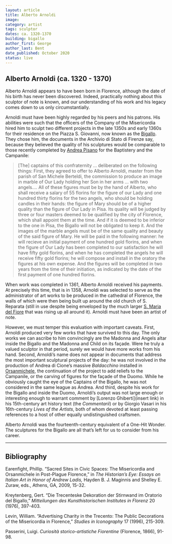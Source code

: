 ```yaml
---
layout: article
title: Alberto Arnoldi
image:
category: artist
tags: sculptor
dates: ca. 1320-1370
building: bigallo
author_first: George
author_last: Bent
date_published: October 2020
status: live 
---
```


## Alberto Arnoldi (ca. 1320 - 1370)

Alberto Arnoldi appears to have been born in Florence, although the date of his birth has never been discovered. Indeed, practically nothing about this sculptor of note is known, and our understanding of his work and his legacy comes down to us only circumstantially.

<!-- more -->

Arnoldi must have been highly regarded by his peers and his patrons. His abilities were such that the officers of the Company of the Misericordia hired him to sculpt two different projects in the late 1350s and early 1360s for their residence on the Piazza S. Giovanni, now known as the [Bigallo](https://florenceasitwas.wlu.edu/architecture/bigallo.html). They chose him, the documents in the Archivio di Stato di Firenze say, because they believed the quality of his sculptures would be comparable to those recently completed by [Andrea Pisano](https://florenceasitwas.wlu.edu/people/andrea-pisano.html) for the Baptistery and the Campanile:

> [The] captains of this confraternity … deliberated on the following things: First, they agreed to offer to Alberto Arnoldi, master from the parish of San Michele Berteldi, the commission to produce an image in marble of Our Lady holding her Son in her arms … with two angels…. All of these figures must be by the hand of Alberto, who shall receive a salary of 55 florins for the figure of our Lady and one hundred thirty florins for the two angels, who should be holding candles in their hands: the figure of Mary should be of a higher quality than the figure of Our Lady in Pisa. Its quality will be judged by three or four masters deemed to be qualified by the city of Florence, which shall appoint them at the time. And if it is deemed to be inferior to the one in Pisa, the Bigallo will not be obligated to keep it. And the images of the marble angels must be of the same quality and beauty of the said figure of Mary. He will be paid in the following manner: he will recieve an initial payment of one hundred gold florins, and when the figure of Our Lady has been completed to our satisfaction he will have fifty gold florins, and when he has completed the angels he will receive fifty gold florins; he will compose and install in the oratory the figures at his own expense. And the figures will be completed in two years from the time of their initiation, as indicated by the date of the first payment of one hundred florins.

When work was completed in 1361, Alberto Arnoldi received his payments. At precisely this time, that is in 1358, Arnoldi was selected to serve as the administrator of art works to be produced in the cathedral of Florence, the walls of which were then being built up around the old church of S. Reparata (still in use despite being enveloped by the much larger [S. Maria del Fiore](https://florenceasitwas.wlu.edu/architecture/santa-maria-del-fiore.html) that was rising up all around it). Arnoldi must have been an artist of note.

However, we must temper this evaluation with important caveats. First, Arnoldi produced very few works that have survived to this day. The only works we can ascribe to him convincingly are the Madonna and Angels altar inside the Bigallo and the Madonna and Child on its façade. Were he truly a valued sculptor in that period, surely we would have more works from his hand. Second, Arnoldi’s name does not appear in documents that address the most important sculptural projects of the day: he was not involved in the production of Andrea di Cione’s massive *Baldacchino* installed in [Orsanmichele](https://florenceasitwas.wlu.edu/architecture/orsanmichele.html), the continuation of the project to add reliefs to the Campanile, or the carving of figures for the façade of the Duomo. While he obviously caught the eye of the Captains of the Bigallo, he was not considered in the same league as Andrea. And third, despite his work for the Bigallo and inside the Duomo, Arnoldi’s output was not large enough or interesting enough to warrant comment by [Lorenzo Ghiberti](insert link) in his 15th-century art history text (the *Commentarii*) or by Giorgio Vasari in his 16th-century *Lives of the Artists*, both of whom devoted at least passing references to a host of other equally undistinguished craftsmen.

Alberto Arnoldi was the fourteenth-century equivalent of a One-Hit Wonder. The sculptures for the Bigallo are all that’s left for us to consider from his career.

---
## Bibliography

Earenfight, Phillip. “Sacred Sites in Civic Spaces:  The Misericordia and Orsanmichele in Post-Plague Florence,” in *The Historian’s Eye:  Essays on Italian Art in Honor of Andrew Ladis,* Hayden B. J. Maginnis and Shelley E. Zuraw, eds., Athens, GA, 2009, 15-32.

Kreytenberg, Gert. “Die Trecenteske Dekoration der Stirnwand im Oratorio del Bigallo,” *Mitteilungen des Kunsthistorischen Institutes in Florenz* 20 (1976), 397-403.

Levin, William.  “Advertising Charity in the Trecento:  The Public Decorations of the Misericordia in Florence,” *Studies in Iconography* 17 (1996), 215-309.

Passerini, Luigi. *Curiosità storico-artistiche Fiorentine* (Florence, 1866), 91-98.
